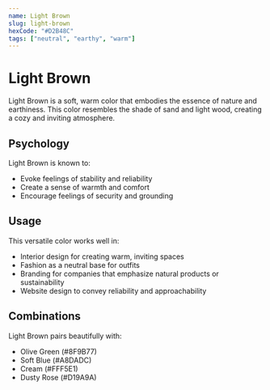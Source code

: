 ```yaml
---
name: Light Brown
slug: light-brown
hexCode: "#D2B48C"
tags: ["neutral", "earthy", "warm"]
---
```


# Light Brown

Light Brown is a soft, warm color that embodies the essence of nature and earthiness. This color resembles the shade of sand and light wood, creating a cozy and inviting atmosphere.

## Psychology

Light Brown is known to:
- Evoke feelings of stability and reliability
- Create a sense of warmth and comfort
- Encourage feelings of security and grounding

## Usage

This versatile color works well in:
- Interior design for creating warm, inviting spaces
- Fashion as a neutral base for outfits
- Branding for companies that emphasize natural products or sustainability
- Website design to convey reliability and approachability

## Combinations

Light Brown pairs beautifully with:
- Olive Green (#8F9B77)
- Soft Blue (#A8DADC)
- Cream (#FFF5E1)
- Dusty Rose (#D19A9A)